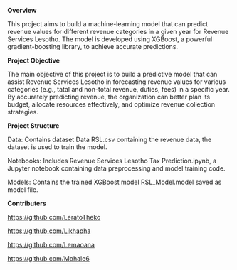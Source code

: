 

**Overview**

This project aims to build a machine-learning model that can predict revenue values for different revenue categories in a given year for Revenue Services Lesotho. The model is developed using XGBoost, a powerful gradient-boosting library, to achieve accurate predictions.

**Project Objective**

The main objective of this project is to build a predictive model that can assist Revenue Services Lesotho in forecasting revenue values for various categories (e.g., tatal and non-total revenue, duties, fees) in a specific year. By accurately predicting revenue, the organization can better plan its budget, allocate resources effectively, and optimize revenue collection strategies.

**Project Structure**

Data: Contains dataset Data RSL.csv containing the revenue data, the dataset is used to train the model.

Notebooks: Includes Revenue Services Lesotho Tax Prediction.ipynb, a Jupyter notebook containing data preprocessing and model training code.

Models: Contains the trained XGBoost model RSL_Model.model saved as model file.


**Contributers**

https://github.com/LeratoTheko

https://github.com/Likhapha

https://github.com/Lemaoana

https://github.com/Mohale6



